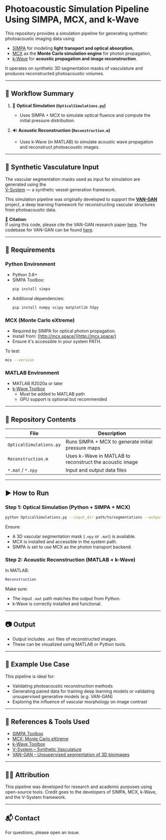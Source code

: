 # Photoacoustic Simulation Pipeline Using SIMPA, MCX, and k-Wave

This repository provides a simulation pipeline for generating synthetic photoacoustic imaging data using:
- [SIMPA](https://github.com/IMSY-DKFZ/simpa) for modeling **light transport and optical absorption**,
- [MCX](http://mcx.space/) as the **Monte Carlo simulation engine** for photon propagation,
- [k-Wave](http://www.k-wave.org/) for **acoustic propagation and image reconstruction**.

It operates on synthetic 3D segmentation masks of vasculature and produces reconstructed photoacoustic volumes.

---

## 🧠 Workflow Summary

1. 🧬 **Optical Simulation (`OpticalSimulations.py`)**
   - Uses SIMPA + MCX to simulate optical fluence and compute the initial pressure distribution.

2. 🔊 **Acoustic Reconstruction (`Reconstruction.m`)**
   - Uses k-Wave (in MATLAB) to simulate acoustic wave propagation and reconstruct photoacoustic images.

---

## 🌿 Synthetic Vasculature Input

The vascular segmentation masks used as input for simulation are generated using the  
[V-System](https://github.com/psweens/V-System) — a synthetic vessel generation framework.

This simulation pipeline was originally developed to support the **[VAN-GAN](https://github.com/psweens/VAN-GAN)** project, a deep learning framework for reconstructing vascular structures from photoacoustic data.

📄 **Citation**:  
If using this code, please cite the VAN-GAN research paper [here](https://advanced.onlinelibrary.wiley.com/doi/full/10.1002/advs.202402195). The codebase for VAN-GAN can be found [here](https://github.com/psweens/VAN-GAN).

---

## 🧱 Requirements

### Python Environment

- Python 3.8+
- SIMPA Toolbox:
  ```bash
  pip install simpa
  ```
- Additional dependencies:
  ```bash
  pip install numpy scipy matplotlib h5py
  ```

### MCX (Monte Carlo eXtreme)

- Required by SIMPA for optical photon propagation.
- Install from: [http://mcx.space/](http://mcx.space/)
- Ensure it's accessible in your system PATH.

To test:
```bash
mcx --version
```

### MATLAB Environment

- MATLAB R2020a or later
- [k-Wave Toolbox](http://www.k-wave.org/)
  - Must be added to MATLAB path
  - GPU support is optional but recommended

---

## 📁 Repository Contents

| File                     | Description                                           |
|--------------------------|-------------------------------------------------------|
| `OpticalSimulations.py`  | Runs SIMPA + MCX to generate initial pressure maps    |
| `Reconstruction.m`       | Uses k-Wave in MATLAB to reconstruct the acoustic image |
| `*.mat` / `*.npy`        | Input and output data files                           |

---

## ▶️ How to Run

### Step 1: Optical Simulation (Python + SIMPA + MCX)

```bash
python OpticalSimulations.py --input_dir path/to/segmentations --output_dir path/to/save
```

Ensure:
- A 3D vascular segmentation mask (`.npy` or `.mat`) is available.
- MCX is installed and accessible in the system path.
- SIMPA is set to use MCX as the photon transport backend.

### Step 2: Acoustic Reconstruction (MATLAB + k-Wave)

In MATLAB:

```matlab
Reconstruction
```

Make sure:
- The input `.mat` path matches the output from Python.
- k-Wave is correctly installed and functional.

---

## 📷 Output

- Output includes `.mat` files of reconstructed images.
- These can be visualized using MATLAB or Python tools.

---

## 🧪 Example Use Case

This pipeline is ideal for:
- Validating photoacoustic reconstruction methods
- Generating paired data for training deep learning models or validating unsupervised generative models (e.g. VAN-GAN)
- Exploring the influence of vascular morphology on image contrast

---

## 🔗 References & Tools Used

- [SIMPA Toolbox](https://github.com/IMSY-DKFZ/simpa)
- [MCX: Monte Carlo eXtreme](http://mcx.space/)
- [k-Wave Toolbox](http://www.k-wave.org/)
- [V-System – Synthetic Vasculature](https://github.com/psweens/V-System)
- [VAN-GAN – Unsupervised segmentation of 3D bioimages](https://github.com/psweens/VAN-GAN)

---

## 🧑‍🎓 Attribution

This pipeline was developed for research and academic purposes using open-source tools.
Credit goes to the developers of SIMPA, MCX, k-Wave, and the V-System framework.

---

## 📬 Contact

For questions, please open an issue.
